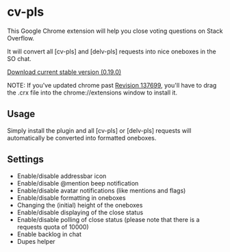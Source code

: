 cv-pls
======

This Google Chrome extension will help you close voting questions on Stack Overflow.

It will convert all [cv-pls] and [delv-pls] requests into nice oneboxes in the SO chat.

[Download current stable version (0.19.0)][1]

NOTE: If you've updated chrome past [Revision 137699][2], you'll have to drag the .crx file into the chrome://extensions window to install it.

Usage
-----

Simply install the plugin and all [cv-pls] or [delv-pls] requests will automatically be converted into formatted oneboxes.

Settings
--------

- Enable/disable addressbar icon
- Enable/disable @mention beep notification
- Enable/disable avatar notifications (like mentions and flags)
- Enable/disable formatting in oneboxes
- Changing the (initial) height of the oneboxes
- Enable/disable displaying of the close status
- Enable/disable polling of close status (please note that there is a requests quota of 10000)
- Enable backlog in chat
- Dupes helper

[1]:https://github.com/downloads/cv-pls/cv-pls/cv-pls.0.19.0.crx
[2]:http://src.chromium.org/viewvc/chrome?view=rev&revision=137699